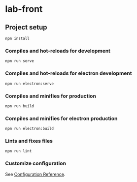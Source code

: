 # lab-front

## Project setup
```
npm install
```

### Compiles and hot-reloads for development
```
npm run serve
```

### Compiles and hot-reloads for electron development
```
npm run electron:serve
```

### Compiles and minifies for production
```
npm run build
```

### Compiles and minifies for electron production
```
npm run electron:build
```

### Lints and fixes files
```
npm run lint
```

### Customize configuration
See [Configuration Reference](https://cli.vuejs.org/config/).
